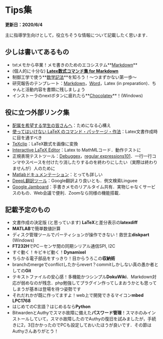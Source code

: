 # Tips集

**更新日：2020/6/4**

主に指導学生向けとして，役立ちそうな情報について記載したく思います．

## 少しは書いてあるもの

* txtメモから卒業！メモ書きのためのエコシステム**[Markdown](./?id=tips:markdown)**
* (個人的に十分な) **[Latex数式コマンド集 for Markdown](./?id=tips:latexMath)**
* 制御工学で使う**[数学記法](./?id=tips:mathNotation)**を知ろう！〜つまずかない第一歩〜
* 研究報告のテンプレート：[Markdown](./data/reportTemplate.md)，[Word](./data/reportTemplate.docx)，Latex (in preparation)．ちゃんと活動内容を書類に残しましょう
* インストーラのnextボタンに疲れたら**[Chocolatey](./?id=tips:chocolatey)**！(Windows)

## 役に立つ外部リンク集

- [配属を希望する学生の皆さんへ](https://sites.google.com/view/rariizumi/%E3%83%9B%E3%83%BC%E3%83%A0/tostudents?authuser=0)：ためになる心構え
- [使ってはいけない LaTeX のコマンド・パッケージ・作法](https://ichiro-maruta.blogspot.com/2013/03/latex.html)：Latex文書作成時に目を通すべき
- [TeXclip](https://texclip.marutank.net/)：LaTeX数式を画像に変換
- [Interactive LaTeX Editor](https://arachnoid.com/latex/)：Latex to MathMLコード．動作テストに
- 正規表現テストツール：[Debuggex](https://www.debuggex.com/)，[regular expressions101](https://regex101.com/)．一行一行コンマやスペースを付けたり消したりするのを終わりにしたい（実際は終わりませんが）人のために
- [Matlabドキュメンテーション](https://jp.mathworks.com/help/)：とっても詳しい
- [DeepL翻訳ツール](https://www.deepl.com/translator)：Google翻訳より良いとも．例文検索Linguee
- [Google Jamboard](https://jamboard.google.com/)：手書きメモのリアルタイム共有．実物じゃなくサービスのもの．Web会議で便利．Zoomなら同様の機能搭載．

## 記載予定のもの

* 文書作成の決定版 (と思っています) **LaTeX**と差分表示の**latexdiff**
* **MATLAB**で簡単数値計算
* ディスク管理ツールでパーティションが操作できない！救世主**diskpart** (Windows)
* **FT232H**でPC－センサ間の同期シリアル通信SPI, I2C
* すぐ動く！キビキビ動く！**Dynamixel**
* ちらかる電子部品をすっきり！目からうろこの**収納術**
* branchのmergeでconflictしたからrevert？commitしかしない真の愚か者としての**Git**
* テキストファイルの安心感！多機能かつシンプル**DokuWiki**．Markdown対応が弱めなのが残念．php勉強してプラグイン作ってしまおうかとも思ってしまうが基本は登場を待つ姿勢です
* それだれかが既に作ってますよ！web上で開発できるマイコン**mbed LPC1768**
* はじめてのC言語？はじめるなら**Python**
* BitwardenとAuthyでスマホ故障に備えた**パスワード管理**！スマホのみインストールしていて，スマホ故障したのでAuthyの復旧を試みましたが，手続きに2，3日かかったのでPCも設定しておいたほうが良いです．その節はAuthyさんありがとう！

<!-- 未公開

* 論文と発表資料の作り方〜なにを書くべきか〜
* 査読コメントの作り方
* 査読への回答の作り方

[査読コメント](./?id=tips:review)

[査読への回答](./?id=tips:response)

[制御工学概論](./?id=tips:controlengineering)

-->

